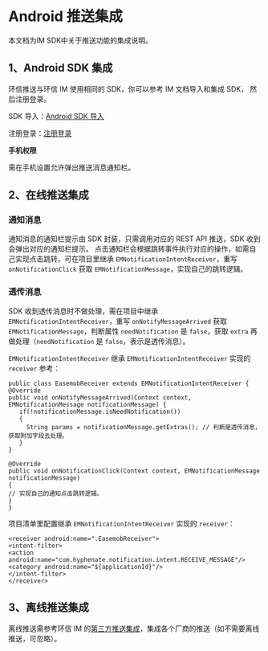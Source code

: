 # Android 推送集成

本文档为IM SDK中关于推送功能的集成说明。

## 1、Android SDK 集成

环信推送与环信 IM 使用相同的 SDK，你可以参考 IM 文档导入和集成 SDK， 然后注册登录。

SDK 导入：[Android SDK 导入](/document/android/quickstart.html#_2-集成-sdk)

注册登录：[注册登录](/document/android/overview.html#注册用户)

**手机权限**

需在手机设置允许弹出推送消息通知栏。

## 2、在线推送集成

### 通知消息

通知消息的通知栏提示由 SDK 封装，只需调用对应的 REST API 推送，SDK 收到会弹出对应的通知栏提示。 点击通知栏会根据跳转事件执行对应的操作，如需自己实现点击跳转，可在项目里继承 `EMNotificationIntentReceiver`，重写 `onNotificationClick` 获取 `EMNotificationMessage`，实现自己的跳转逻辑。

### 透传消息

SDK 收到透传消息时不做处理，需在项目中继承 `EMNotificationIntentReceiver`，重写 `onNotifyMessageArrived` 获取 `EMNotificationMessage`，判断属性 `needNotification` 是 `false`，获取 `extra` 再做处理（`needNotification` 是 `false`，表示是透传消息）。

`EMNotificationIntentReceiver` 继承 `EMNotificationIntentReceiver` 实现的 `receiver` 参考：

```
public class EasemobReceiver extends EMNotificationIntentReceiver {
@Override
public void onNotifyMessageArrived(Context context, EMNotificationMessage notificationMessage) {
   if(!notificationMessage.isNeedNotification())
   { 
     String params = notificationMessage.getExtras(); // 判断是透传消息，获取附加字段去处理。 
   }
}

@Override
public void onNotificationClick(Context context, EMNotificationMessage notificationMessage)
{ 
// 实现自己的通知点击跳转逻辑。 
}
}
```

项目清单里配置继承 `EMNotificationIntentReceiver` 实现的 `receiver`：

```
<receiver android:name=".EasemobReceiver">
<intent-filter>
<action android:name="com.hyphenate.notification.intent.RECEIVE_MESSAGE"/>
<category android:name="${applicationId}"/>
</intent-filter>
</receiver>
```

## 3、离线推送集成

离线推送需参考环信 IM 的[第三方推送集成](/document/harmonyos/push/push_overview.html)，集成各个厂商的推送（如不需要离线推送，可忽略）。